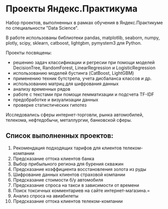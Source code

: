 # Проекты Яндекс.Практикума
Набор проектов, выполненных в рамках обучения в Яндекс.Практикуме по специальности "Data Science". 

В работе использованы библиотеки pandas, matplotlib, seaborn, numpy, plotly, scipy, sklearn, catboost, lightgbm, pymystem3 для Python.

Проекты посвящены:
- решению задач классификации и регресии при помощи моделей DecisionTree, RandomForest, LinearRegression и LogisticRegression
- использованию моделей бустинга (CatBoost, LightGBM)
- применению техник бутстрепа, учета дисбаланса классов и др.
- использованию матриц для шифрования данных
- анализу временных рядов
- работе с текстами при помощи лемматизации и подсчета TF-IDF
- предобработке и визуализации данных
- проверке статистических гипотез

Исследовались сферы интернет-торговли, рынка автомобилей, телекома, нефтедобычи, металлургии, банковской сферы.

## Список выполненных проектов:
1. Рекомендация подходящих тарифов для клиентов телеком-компании
2. Предсказание оттока клиентов банка
3. Выбор прибыльного региона для бурения скважин
4. Предсказание коэффициента восстановления золота из руды
5. Шифрование данных клиентов страховой компании
6. Предсказание стоимости б/у автомобиля
7. Предсказание спроса на такси в зависимости от времени
8. Поиск токсичных комментариев на сайте интернет-магазина.=
9. Анализ спроса на авиабилеты
10. Предсказание оттока клиентов телеком-компании
